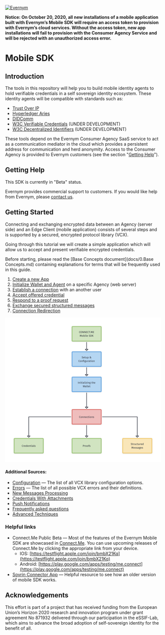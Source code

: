 <a href="https://www.evernym.com/"><img src="https://pbs.twimg.com/profile_images/1022255393395929088/0eYH-Os__400x400.jpg" title="Evernym" style="width: 150px"></a>

**Notice: On October 20, 2020, all new installations of a mobile application built with Evernym’s Mobile SDK will require an access token to provision with Evernym’s cloud services. Without the access token, new app installations will fail to provision with the Consumer Agency Service and will be rejected with an unauthorized access error.**

# Mobile SDK

## Introduction
The tools in this repository will help you to build mobile identity agents to hold verifiable credentials in a self sovereign identity ecosystem. These identity agents will be compatible with standards such as:
* [Trust Over IP](https://trustoverip.org/)
* [Hyperledger Aries](https://www.hyperledger.org/use/aries)
* [DIDComm](https://identity.foundation/working-groups/did-comm.html)
* [W3C Verifiable Credentials](https://www.w3.org/2017/vc/WG/) (UNDER DEVELOPMENT)
* [W3C Decentralized Identifiers](https://w3c.github.io/did-core/) (UNDER DEVELOPMENT)

These tools depend on the Evernym Consumer Agency SaaS service to act as a communication mediator in the cloud which provides a persistent address for communication and herd anonymity. Access to the Consumer Agency is provided to Evernym customers (see the section "[Getting Help](#getting-help)").


## Getting Help
This SDK is currently in "Beta" status.

Evernym provides commercial support to customers. If you would like help from Evernym, please [contact us](https://www.evernym.com/our-team/#contact).


## Getting Started
Connecting and exchanging encrypted data between an Agency (server side) and an Edge Client (mobile application) consists of several steps and is supported by a secured, encrypted protocol library (VCX). 

Going through this tutorial we will create a simple application which will allow us to accept and present verifiable encrypted credentials.

Before starting, please read the [Base Concepts document](docs/0.Base Concepts.md) containing explanations for terms that will be frequently used in this guide.

1. [Create a new App](docs/1.ProjectSetup.md)
1. [Initialize Wallet and Agent](docs/2.Initialization.md) on a specific Agency (web server)
2. [Establish a connection](docs/3.Connections.md) with an another user  
3. [Accept offered credential](docs/4.Credentials.md)
4. [Respond to a proof request](docs/5.Proofs.md)
5. [Exchange secured structured messages](docs/6.StructuredMessages.md)
7. [Connection Redirection](docs/7.ConnectionRedirection.md)

![Mobile SDK Flow](wiki-images/ConnectMeMobileSDK.png)

#### Additional Sources:
* [Configuration](docs/Configuration.md) &#8212; The list of all VCX library configuration options. 
* [Errors](docs/vcx/VcxErrors.md) &#8212; The list of all possible VCX errors and their definitions. 
* [New Messages Processing](docs/8.Messages.md)
* [Credentials With Attachments](docs/9.CredentialsWithAttachments.md)
* [Push Notifications](docs/PushNotifications.md)
* [Frequently asked questions](docs/FAQ.md)
* [Advanced Techniques](docs/Advanced.md)

### Helpful links
- Connect.Me Public Beta &#8212; Most of the features of the Evernym Mobile SDK are showcased in [Connect.Me](https://connect.me/). You can use upcoming releases of Connect.Me by clicking the appropriate link from your device.
  - IOS: [https://testflight.apple.com/join/bmbX21Kq](https://testflight.apple.com/join/bmbX21Kq)
  - Android: [https://play.google.com/apps/testing/me.connect](https://play.google.com/apps/testing/me.connect)
- <a href="https://github.com/sovrin-foundation/connector-app" target="_blank">Sovrin Connector App</a> &#8212; Helpful resource to see how an older version of mobile SDK works.

## Acknowledgements
This effort is part of a project that has received funding from the European Union’s Horizon 2020 research and innovation program under grant agreement No 871932 delivered through our participation in the eSSIF-Lab, which aims to advance the broad adoption of self-sovereign identity for the benefit of all.
